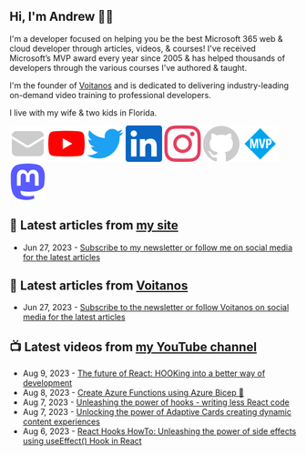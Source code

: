 ## Hi, I'm Andrew 👋🏼

I'm a developer focused on helping you be the best Microsoft 365 web & cloud developer through articles, videos, & courses! I've received Microsoft’s MVP award every year since 2005 & has helped thousands of developers through the various courses I've authored & taught.

I'm the founder of [Voitanos](https://www.voitanos.io) and is dedicated to delivering industry-leading on-demand video training to professional developers.

I live with my wife & two kids in Florida.

[![](./images/mail.svg)](https://www.andrewconnell.com/newsletter) 
[![](./images/youtube.svg)](https://www.youtube.com/@andrew_connell) 
[![](./images/twitter.svg)](https://www.twitter.com/andrewconnell) 
[![](./images/linkedin.svg)](https://www.linkedin.com/in/andrewconnell) 
[![](./images/instagram.svg)](https://www.instagram.com/andrewconnell1) 
[![](./images/github.svg)](https://github.com/andrewconnell) 
[![](./images/mvp.svg)](https://mvp.microsoft.com/en-us/PublicProfile/21083?fullName=Andrew%20Connell) 
<a rel="me" href="https://mastodon.world/@andrewconnell"><img src="./images/mastodon.svg" /></a> 

## 📘 Latest articles from [my site](https://www.andrewconnell.com)
<!-- MYBLOG-POST-LIST:START -->
- Jun 27, 2023 - [Subscribe to my newsletter or follow me on social media for the latest articles](https://www.andrewconnell.com/newsletter)<!-- MYBLOG-POST-LIST:END -->

## 📙 Latest articles from [Voitanos](https://www.voitanos.io/blog)
<!-- VOITANOSBLOG-POST-LIST:START -->
- Jun 27, 2023 - [Subscribe to the newsletter or follow Voitanos on social media for the latest articles](https://www.voitanos.io/newsletter)<!-- VOITANOSBLOG-POST-LIST:END -->

## 📺 Latest videos from [my YouTube channel](https://www.youtube.com/@andrew_connell)
<!-- VOITANOSYOUTUBE-POST-LIST:START -->
- Aug 9, 2023 - [The future of React: HOOKing into a better way of development](https://www.youtube.com/watch?v=lVybQvxTr_k)
- Aug 8, 2023 - [Create Azure Functions using Azure Bicep 💪](https://www.youtube.com/watch?v=gXGAN1fn9Fc)
- Aug 7, 2023 - [Unleashing the power of hooks - writing less React code](https://www.youtube.com/watch?v=SivMduLSYw4)
- Aug 7, 2023 - [Unlocking the power of Adaptive Cards creating dynamic content experiences](https://www.youtube.com/watch?v=auS_NcXy34U)
- Aug 6, 2023 - [React Hooks HowTo: Unleashing the power of side effects using useEffect&lpar;&rpar; Hook in React](https://www.youtube.com/watch?v=MmzQiqy4pg4)<!-- VOITANOSYOUTUBE-POST-LIST:END -->
